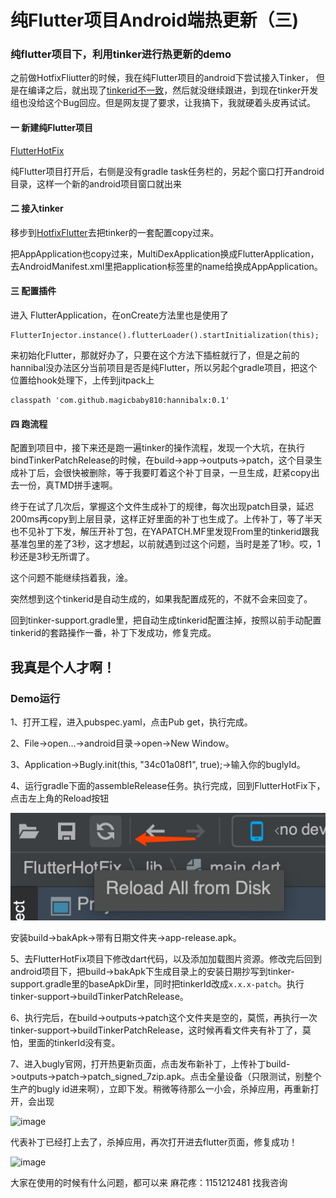 # 纯Flutter项目Android端热更新（三)

### 纯flutter项目下，利用tinker进行热更新的demo


之前做HotfixFliutter的时候，我在纯Flutter项目的android下尝试接入Tinker，
但是在编译之后，就出现了[tinkerid不一致](https://github.com/Tencent/tinker/issues/1422)，然后就没继续跟进，到现在tinker开发组也没给这个Bug回应。但是网友提了要求，让我搞下，我就硬着头皮再试试。  

#### 一 新建纯Flutter项目  
[FlutterHotFix](https://github.com/magicbaby810/FlutterHotFix)  

纯Flutter项目打开后，右侧是没有gradle task任务栏的，另起个窗口打开android目录，这样一个新的android项目窗口就出来  

#### 二 接入tinker 
移步到[HotfixFlutter](https://github.com/magicbaby810/HotfixFlutter)去把tinker的一套配置copy过来。  

把AppApplication也copy过来，MultiDexApplication换成FlutterApplication，去AndroidManifest.xml里把application标签里的name给换成AppApplication。 


#### 三 配置插件
进入 FlutterApplication，在onCreate方法里也是使用了   

```
FlutterInjector.instance().flutterLoader().startInitialization(this);
```
来初始化Flutter，那就好办了，只要在这个方法下插桩就行了，但是之前的hannibal没办法区分当前项目是否是纯Flutter，所以另起个gradle项目，把这个位置给hook处理下，上传到jitpack上  

```
classpath 'com.github.magicbaby810:hannibalx:0.1'
```
#### 四 跑流程
配置到项目中，接下来还是跑一遍tinker的操作流程，发现一个大坑，在执行bindTinkerPatchRelease的时候，在build->app->outputs->patch，这个目录生成补丁后，会很快被删除，等于我要盯着这个补丁目录，一旦生成，赶紧copy出去一份，真TMD拼手速啊。

终于在试了几次后，掌握这个文件生成补丁的规律，每次出现patch目录，延迟200ms再copy到上层目录，这样正好里面的补丁也生成了。上传补丁，等了半天也不见补丁下发，解压开补丁包，在YAPATCH.MF里发现From里的tinkerid跟我基准包里的差了3秒，这才想起，以前就遇到过这个问题，当时是差了1秒。哎，1秒还是3秒无所谓了。  

这个问题不能继续挡着我，淦。  

突然想到这个tinkerid是自动生成的，如果我配置成死的，不就不会来回变了。  
    
回到tinker-support.gradle里，把自动生成tinkerid配置注掉，按照以前手动配置tinkerid的套路操作一番，补丁下发成功，修复完成。

## 我真是个人才啊！

### Demo运行
1、打开工程，进入pubspec.yaml，点击Pub get，执行完成。  

2、File->open...->android目录->open->New Window。
  
3、Application->Bugly.init(this, "34c01a08f1", true);->输入你的buglyId。

4、运行gradle下面的assembleRelease任务。执行完成，回到FlutterHotFix下，点击左上角的Reload按钮 

![image](https://github.com/magicbaby810/FlutterHotFix/blob/master/screenshots/1624542146075.jpg)  

安装build->bakApk->带有日期文件夹->app-release.apk。   

5、去FlutterHotFix项目下修改dart代码，以及添加加载图片资源。修改完后回到android项目下，把build->bakApk下生成目录上的安装日期抄写到tinker-support.gradle里的baseApkDir里，同时把tinkerId改成`x.x.x-patch`。执行tinker-support->buildTinkerPatchRelease。

6、执行完后，在build->outputs->patch这个文件夹是空的，莫慌，再执行一次tinker-support->buildTinkerPatchRelease，这时候再看文件夹有补丁了，莫怕，里面的tinkerId没有变。

7、进入bugly官网，打开热更新页面，点击发布新补丁，上传补丁build->outputs->patch->patch_signed_7zip.apk。点击全量设备（只限测试，别整个生产的bugly id进来啊），立即下发。稍微等待那么一小会，杀掉应用，再重新打开，会出现 

![image](https://github.com/magicbaby810/HotfixFlutter/blob/master/screenshot/QQ20200624-191212@2x.png)

代表补丁已经打上去了，杀掉应用，再次打开进去flutter页面，修复成功！

![image](https://github.com/magicbaby810/HotfixFlutter/blob/master/screenshot/WX20200629-103028.png)


大家在使用的时候有什么问题，都可以来 麻花疼：1151212481 找我咨询
